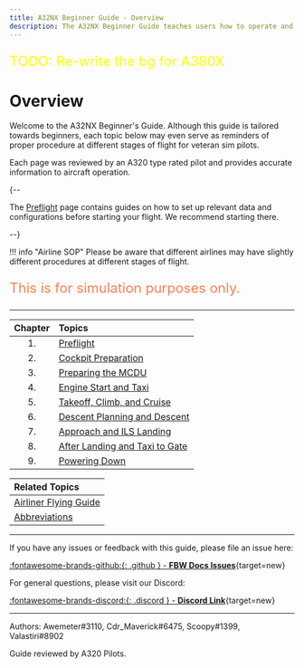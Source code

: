 ```yaml
---
title: A32NX Beginner Guide - Overview
description: The A32NX Beginner Guide teaches users how to operate and fly the FlyByWire A32NX aircraft.
---
```


<link rel="stylesheet" href="../../../stylesheets/toc-tables.css">

<p style="color:yellow; font-size:24px;">TODO: Re-write the bg for A380X</p>

# Overview

Welcome to the A32NX Beginner's Guide. Although this guide is tailored towards beginners, each topic below may even serve as reminders of proper procedure at different stages of flight for veteran sim pilots.

Each page was reviewed by an A320 type rated pilot and provides accurate information to aircraft operation.

{--

The [Preflight](01_preflight) page contains guides on how to set up relevant data and configurations before starting your flight. We recommend starting there.

--}

!!! info "Airline SOP"
    Please be aware that different airlines may have slightly different procedures at different stages of flight.

<p style="color:coral; font-size:24px;">This is for simulation purposes only.</p>

---

| Chapter | Topics                                                |
|:-------:|:------------------------------------------------------|
|   1.    | [Preflight](01_preflight)                             |
|   2.    | [Cockpit Preparation](02_cockpit-preparation)         |
|   3.    | [Preparing the MCDU](03_preparing-fms)                |
|   4.    | [Engine Start and Taxi](04_engine-start-taxi)         |
|   5.    | [Takeoff, Climb, and Cruise](05_takeoff-climb-cruise) |
|   6.    | [Descent Planning and Descent](06_descent)            |
|   7.    | [Approach and ILS Landing](07_landing)                |
|   8.    | [After Landing and Taxi to Gate](08_after-landing)    |
|   9.    | [Powering Down](09_powering-down)                     |

| Related Topics                                                            |
|:--------------------------------------------------------------------------|
| [Airliner Flying Guide](../../airliner/airliner-flying-guide/overview.md) |                                             |
| [Abbreviations](../../airliner/abbreviations.md)                          |

---

If you have any issues or feedback with this guide, please file an issue here:

[:fontawesome-brands-github:{: .github } -  **FBW Docs Issues**](https://github.com/flybywiresim/docs/issues){target=new}

For general questions, please visit our Discord:

[:fontawesome-brands-discord:{: .discord } - **Discord Link**](https://discord.gg/flybywire){target=new}

---

Authors: Awemeter#3110, Cdr_Maverick#6475, Scoopy#1399, Valastiri#8902

Guide reviewed by A320 Pilots.

